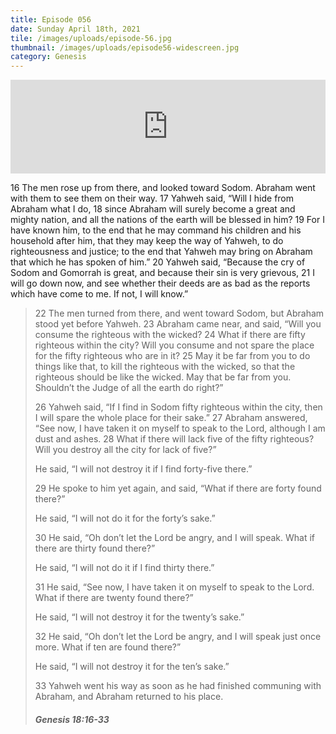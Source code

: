 ```yaml
---
title: Episode 056
date: Sunday April 18th, 2021
tile: /images/uploads/episode-56.jpg
thumbnail: /images/uploads/episode56-widescreen.jpg
category: Genesis
---
```

<iframe title="0056 - Proclaiming righteousness" allowtransparency="true" height="150" width="100%" style="border: none; min-width: min(100%, 430px);" scrolling="no" data-name="pb-iframe-player" src="https://www.podbean.com/player-v2/?i=xtrz5-100ffeb-pb&from=pb6admin&download=1&share=1&download=1&rtl=0&fonts=Arial&skin=1&btn-skin=7"></iframe>

<!--StartFragment-->

16 The men rose up from there, and looked toward Sodom. Abraham went with them to see them on their way. 17 Yahweh said, “Will I hide from Abraham what I do, 18 since Abraham will surely become a great and mighty nation, and all the nations of the earth will be blessed in him? 19 For I have known him, to the end that he may command his children and his household after him, that they may keep the way of Yahweh, to do righteousness and justice; to the end that Yahweh may bring on Abraham that which he has spoken of him.” 20 Yahweh said, “Because the cry of Sodom and Gomorrah is great, and because their sin is very grievous, 21 I will go down now, and see whether their deeds are as bad as the reports which have come to me. If not, I will know.”

> 22 The men turned from there, and went toward Sodom, but Abraham stood yet before Yahweh. 23 Abraham came near, and said, “Will you consume the righteous with the wicked? 24 What if there are fifty righteous within the city? Will you consume and not spare the place for the fifty righteous who are in it? 25 May it be far from you to do things like that, to kill the righteous with the wicked, so that the righteous should be like the wicked. May that be far from you. Shouldn’t the Judge of all the earth do right?”
>
> 26 Yahweh said, “If I find in Sodom fifty righteous within the city, then I will spare the whole place for their sake.” 27 Abraham answered, “See now, I have taken it on myself to speak to the Lord, although I am dust and ashes. 28 What if there will lack five of the fifty righteous? Will you destroy all the city for lack of five?”
>
> He said, “I will not destroy it if I find forty-five there.”
>
> 29 He spoke to him yet again, and said, “What if there are forty found there?”
>
> He said, “I will not do it for the forty’s sake.”
>
> 30 He said, “Oh don’t let the Lord be angry, and I will speak. What if there are thirty found there?”
>
> He said, “I will not do it if I find thirty there.”
>
> 31 He said, “See now, I have taken it on myself to speak to the Lord. What if there are twenty found there?”
>
> He said, “I will not destroy it for the twenty’s sake.”
>
> 32 He said, “Oh don’t let the Lord be angry, and I will speak just once more. What if ten are found there?”
>
> He said, “I will not destroy it for the ten’s sake.”
>
> 33 Yahweh went his way as soon as he had finished communing with Abraham, and Abraham returned to his place.
>
> ##### Genesis 18:16-33

<!--EndFragment-->